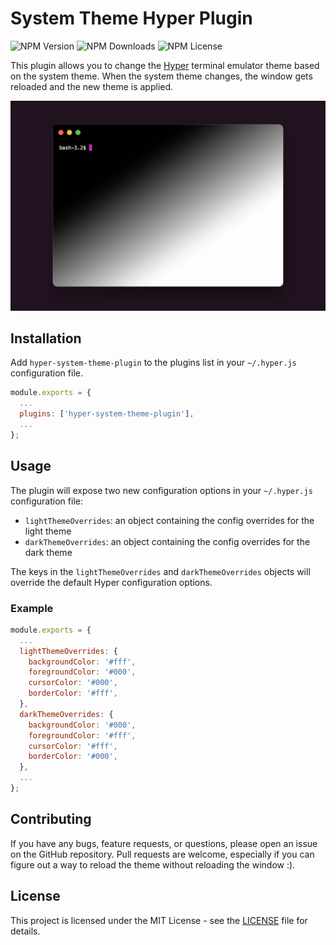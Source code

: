 # System Theme Hyper Plugin

![NPM Version](https://img.shields.io/npm/v/hyper-system-theme-plugin)
![NPM Downloads](https://img.shields.io/npm/dt/hyper-system-theme-plugin)
![NPM License](https://img.shields.io/npm/l/hyper-system-theme-plugin)

This plugin allows you to change the [Hyper](https://hyper.is) terminal emulator theme based on the
system theme. When the system theme changes, the window gets reloaded and the new theme is applied.

![Plugin Preview](public/hyper-system-theme.webp)

## Installation

Add `hyper-system-theme-plugin` to the plugins list in your `~/.hyper.js` configuration file.

```javascript
module.exports = {
  ...
  plugins: ['hyper-system-theme-plugin'],
  ...
};
```

## Usage

The plugin will expose two new configuration options in your `~/.hyper.js` configuration file:

- `lightThemeOverrides`: an object containing the config overrides for the light theme
- `darkThemeOverrides`: an object containing the config overrides for the dark theme

The keys in the `lightThemeOverrides` and `darkThemeOverrides` objects will override the default
Hyper configuration options. 

### Example

```javascript
module.exports = {
  ...
  lightThemeOverrides: {
    backgroundColor: '#fff',
    foregroundColor: '#000',
    cursorColor: '#000',
    borderColor: '#fff',
  },
  darkThemeOverrides: {
    backgroundColor: '#000',
    foregroundColor: '#fff',
    cursorColor: '#fff',
    borderColor: '#000',
  },
  ...
};
```

## Contributing

If you have any bugs, feature requests, or questions, please open an issue on the GitHub repository.
Pull requests are welcome, especially if you can figure out a way to reload the theme without
reloading the window :).

## License

This project is licensed under the MIT License - see the [LICENSE](LICENSE) file for details.
